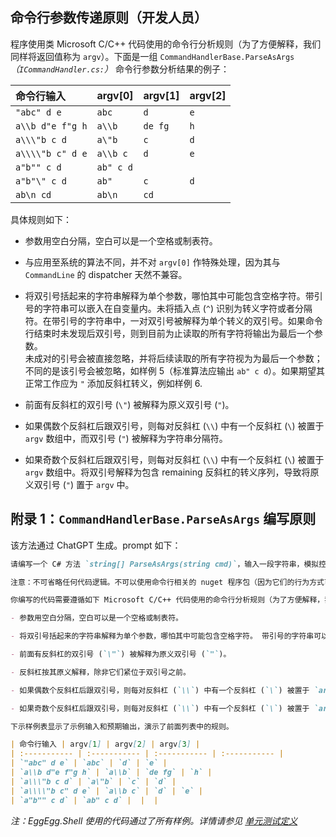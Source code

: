 ## 命令行参数传递原则（开发人员）

程序使用类 Microsoft C/C++ 代码使用的命令行分析规则（为了方便解释，我们同样将返回值称为 `argv`）。下面是一组 `CommandHandlerBase.ParseAsArgs`_（`ICommandHandler.cs:`）_ 命令行参数分析结果的例子：

| 命令行输入 | argv[0] | argv[1] | argv[2] |
| :----------- | :----------- | :----------- | :----------- |
| `"abc" d e` | `abc` | `d` | `e` |
| `a\\b d"e f"g h` | `a\\b` | `de fg` | `h` |
| `a\\\"b c d` | `a\"b` | `c` | `d` |
| `a\\\\"b c" d e` | `a\\b c` | `d` | `e` |
| `a"b"" c d` | `ab" c d` |  |  |
| `a"b"\" c d` | `ab"` | `c` | `d` |
| `ab\n cd` | `ab\n` | `cd` |  |

具体规则如下：

- 参数用空白分隔，空白可以是一个空格或制表符。

- 与应用至系统的算法不同，并不对 `argv[0]` 作特殊处理，因为其与 `CommandLine` 的 dispatcher 天然不兼容。

- 将双引号括起来的字符串解释为单个参数，哪怕其中可能包含空格字符。带引号的字符串可以嵌入在自变量内。未将插入点 (`^`) 识别为转义字符或者分隔符。在带引号的字符串中，一对双引号被解释为单个转义的双引号。如果命令行结束时未发现后双引号，则到目前为止读取的所有字符将输出为最后一个参数。  
  未成对的引号会被直接忽略，并将后续读取的所有字符视为为最后一个参数；不同的是该引号会被忽略，如样例 5（标准算法应输出 `ab" c d`）。如果期望其正常工作应为 `"` 添加反斜杠转义，例如样例 6.

- 前面有反斜杠的双引号 (`\"`) 被解释为原义双引号 (`"`)。

- 如果偶数个反斜杠后跟双引号，则每对反斜杠 (`\\`) 中有一个反斜杠 (`\`) 被置于 `argv` 数组中，而双引号 (`"`) 被解释为字符串分隔符。

- 如果奇数个反斜杠后跟双引号，则每对反斜杠 (`\\`) 中有一个反斜杠 (`\`) 被置于 `argv` 数组中。将双引号解释为包含 remaining 反斜杠的转义序列，导致将原义双引号 (`"`) 置于 `argv` 中。

## 附录 1：`CommandHandlerBase.ParseAsArgs` 编写原则

该方法通过 ChatGPT 生成。prompt 如下：

```md
请编写一个 C# 方法 `string[] ParseAsArgs(string cmd)`，输入一段字符串，模拟控制台的形式将其转换为控制台参数数组 `string[] argv`。以顶级语句格式编写，即代码仅包含开头的 using 与顶级方法声明与主体。

注意：不可省略任何代码逻辑。不可以使用命令行相关的 nuget 程序包（因为它们的行为方式可能与上述规则不同）。

你编写的代码需要遵循如下 Microsoft C/C++ 代码使用的命令行分析规则（为了方便解释，我们同样将返回值称为 `argv`）：

- 参数用空白分隔，空白可以是一个空格或制表符。

- 将双引号括起来的字符串解释为单个参数，哪怕其中可能包含空格字符。 带引号的字符串可以嵌入在自变量内。 未将插入点 (`^`) 识别为转义字符或者分隔符。 在带引号的字符串中，一对双引号被解释为单个转义的双引号。 如果命令行结束时未发现后双引号，则到目前为止读取的所有字符 将输出为最后一个参数。

- 前面有反斜杠的双引号 (`\"`) 被解释为原义双引号 (`"`)。

- 反斜杠按其原义解释，除非它们紧位于双引号之前。

- 如果偶数个反斜杠后跟双引号，则每对反斜杠 (`\\`) 中有一个反斜杠 (`\`) 被置于 `argv` 数组中，而双引号 (`"`) 被解释为字符串分隔符。

- 如果奇数个反斜杠后跟双引号，则每对反斜杠 (`\\`) 中有一个反斜杠 (`\`) 被置于 `argv` 数组中。 将双引号解释为包含 remaining 反斜杠的转义序列，导致将原义双引号 (`"`) 置于 `argv` 中。

下示样例表显示了示例输入和预期输出，演示了前面列表中的规则。

| 命令行输入 | argv[1] | argv[2] | argv[3] |
| :----------- | :----------- | :----------- | :----------- |
| `"abc" d e` | `abc` | `d` | `e` |
| `a\\b d"e f"g h` | `a\\b` | `de fg` | `h` |
| `a\\\"b c d` | `a\"b` | `c` | `d` |
| `a\\\\"b c" d e` | `a\\b c` | `d` | `e` |
| `a"b"" c d` | `ab" c d` |  |  |
```

_注：EggEgg.Shell 使用的代码通过了所有样例。详情请参见 [单元测试定义](../EggEgg.Shell.Tests/CommandHandlerBaseTests.cs)_